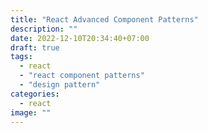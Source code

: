 ```yaml
---
title: "React Advanced Component Patterns"
description: ""
date: 2022-12-10T20:34:40+07:00
draft: true
tags:
  - react
  - "react component patterns"
  - "design pattern"
categories:
  - react
image: ""
---
```

